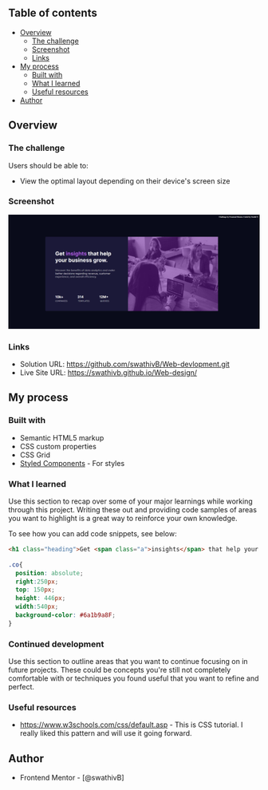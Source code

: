  ## Table of contents

- [Overview](#overview)
  - [The challenge](#the-challenge)
  - [Screenshot](#screenshot)
  - [Links](#links)
- [My process](#my-process)
  - [Built with](#built-with)
  - [What I learned](#what-i-learned)
  - [Useful resources](#useful-resources)
- [Author](#author)

## Overview

### The challenge

Users should be able to:

- View the optimal layout depending on their device's screen size

### Screenshot

![](./screenshot.PNG)

### Links

- Solution URL: https://github.com/swathivB/Web-devlopment.git
- Live Site URL: https://swathivb.github.io/Web-design/

## My process

### Built with

- Semantic HTML5 markup
- CSS custom properties
- CSS Grid
- [Styled Components](https://styled-components.com/) - For styles


### What I learned

Use this section to recap over some of your major learnings while working through this project. Writing these out and providing code samples of areas you want to highlight is a great way to reinforce your own knowledge.

To see how you can add code snippets, see below:

```html
<h1 class="heading">Get <span class="a">insights</span> that help your business grow. </h1>
```
```css
.co{
  position: absolute;
  right:250px;
  top: 150px;
  height: 446px;
  width:540px;
  background-color: #6a1b9a8F;
}
```

### Continued development

Use this section to outline areas that you want to continue focusing on in future projects. These could be concepts you're still not completely comfortable with or techniques you found useful that you want to refine and perfect.


### Useful resources

- https://www.w3schools.com/css/default.asp - This is CSS tutorial. I really liked this pattern and will use it going forward.


## Author

- Frontend Mentor - [@swathivB]



